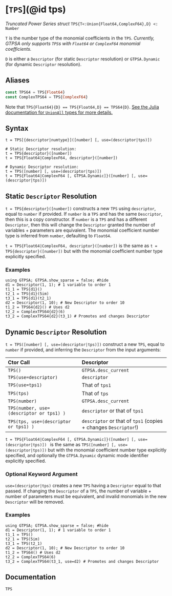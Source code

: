 # [`TPS`](@id tps)
*Truncated Power Series struct*
```TPS{T<:Union{Float64,ComplexF64},D} <: Number```

`T` is the number type of the monomial coefficients in the `TPS`. *Currently, GTPSA only supports `TPS`s with `Float64` or `ComplexF64` monomial coefficients.*

`D` is either a `Descriptor` (for static `Descriptor` resolution) or `GTPSA.Dynamic` (for dynamic `Descriptor` resolution). 

## Aliases
```julia
const TPS64 = TPS{Float64}
const ComplexTPS64 = TPS{ComplexF64}
```
Note that `TPS{Float64}{D} == TPS{Float64,D} == TPS64{D}`. [See the Julia documentation for `UnionAll` types for more details.](https://docs.julialang.org/en/v1/devdocs/types/#UnionAll-types)

## Syntax
```
t = TPS[{descriptor|numtype}]([number] [, use=(descriptor|tps)])

# Static Descriptor resolution:
t = TPS{descriptor}([number])
t = TPS{Float64|ComplexF64, descriptor}([number])

# Dynamic Descriptor resolution:
t = TPS([number] [, use=(descriptor|tps)]) 
t = TPS{Float64|ComplexF64 [, GTPSA.Dynamic]}([number] [, use=(descriptor|tps)]) 
```

## Static `Descriptor` Resolution
`t = TPS{descriptor}([number])` constructs a new `TPS` using `descriptor`, equal to `number` if provided. If `number` is a `TPS` and has the same `Descriptor`, then this is a copy constructor. If `number` is a `TPS` and has a different `Descriptor`, then this will change the `Descriptor` granted the number of variables + parameters are equivalent. The monomial coefficient number type is inferred from `number`, defaulting to `Float64`.

`t = TPS{Float64|ComplexF64, descriptor}([number])` is the same as `t = TPS{descriptor}([number])` but with the monomial coefficient number type explicitly specified.

### Examples
```@repl desc
using GTPSA; GTPSA.show_sparse = false; #hide
d1 = Descriptor(1, 1); # 1 variable to order 1
t1_1 = TPS{d1}()
t2_1 = TPS{d1}(5im)
t3_1 = TPS{d1}(t2_1)
d2 = Descriptor(1, 10); # New Descriptor to order 10
t1_2 = TPS64{d2}() # Uses d2
t2_2 = ComplexTPS64{d2}(6)
t3_2 = ComplexTPS64{d2}(t3_1) # Promotes and changes Descriptor
```

## Dynamic `Descriptor` Resolution
`t = TPS([number] [, use=(descriptor|tps)])` construct a new `TPS`, equal to `number` if provided, and inferring the `Descriptor` from the input arguments:

| Ctor Call                                | Descriptor                                                      |
| :-------------------                     | :--------------------------------------------                   |
| `TPS()`                                  | `GTPSA.desc_current`                                            |
| `TPS(use=descriptor)`                    | `descriptor`                                                    |
| `TPS(use=tps1)`                          | That of `tps1`                                                  |
| `TPS(tps)`                               | That of `tps`                                                   |
| `TPS(number)`                            | `GTPSA.desc_current`                                            |
| `TPS(number, use=(descriptor or tps1) )` | `descriptor` or that of `tps1`                                  |
| `TPS(tps, use=(descriptor or tps1) )`    | `descriptor` or that of `tps1` (copies + changes `Descriptor`!) |

`t = TPS{Float64|ComplexF64 [, GTPSA.Dynamic]}([number] [, use=(descriptor|tps)]) ` is the same as `TPS([number] [, use=(descriptor|tps)])` but with the monomial coefficient number type explicitly specified, and optionally the `GTPSA.Dynamic` dynamic mode identifier explicitly specified.

### Optional Keyword Argument

`use=(descriptor|tps)` creates a new `TPS` having a `Descriptor` equal to that passed. If changing the `Descriptor` of a `TPS`, the number of variable + number of parameters must be equivalent, and invalid monomials in the new `Descriptor` will be removed.

### Examples
```@repl desc
using GTPSA; GTPSA.show_sparse = false; #hide
d1 = Descriptor(1, 1); # 1 variable to order 1
t1_1 = TPS()
t2_1 = TPS(5im)
t3_1 = TPS(t2_1)
d2 = Descriptor(1, 10); # New Descriptor to order 10
t1_2 = TPS64() # Uses d2
t2_2 = ComplexTPS64(6)
t3_2 = ComplexTPS64(t3_1, use=d2) # Promotes and changes Descriptor
```

## Documentation
```@docs
TPS
```
